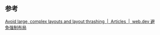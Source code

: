 
## 参考

[Avoid large, complex layouts and layout thrashing  |  Articles  |  web.dev 避免强制布局](https://web.dev/articles/avoid-large-complex-layouts-and-layout-thrashing?hl=en#avoid-layout-thrashing)
